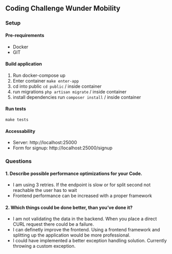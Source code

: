 ## Coding Challenge Wunder Mobility

### Setup
#### Pre-requirements
- Docker
- GIT

#### Build application
1. Run docker-compose up
2. Enter container ```make enter-app```
3. cd into public ```cd public``` / inside container
4. run migrations ```php artisan migrate``` / inside container
5. install dependencies run ```composer install``` / inside container

#### Run tests
````make tests````

#### Accessability
- Server: http://localhost:25000
- Form for signup: http://localhost:25000/signup

### Questions

#### 1. Describe possible performance optimizations for your Code.
- I am using 3 retries. If the endpoint is slow or for split second not reachable the user has to wait
- Frontend performance can be increased with a proper framework
#### 2. Which things could be done better, than you’ve done it?
- I am not validating the data in the backend. When you place a direct CURL request there could be a failure.
- I can definetly improve the frontend. Using a frontend framework and splitting up the application would be more professional.
- I could have implemented a better exception handling solution. Currently throwing a custom exception. 